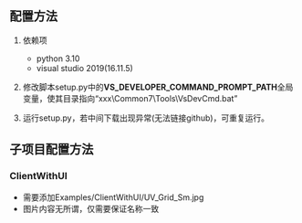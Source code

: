 ## 配置方法
1. 依赖项

    * python 3.10
    * visual studio 2019(16.11.5)

2. 修改脚本setup.py中的**VS_DEVELOPER_COMMAND_PROMPT_PATH**全局变量，使其目录指向“xxx\Common7\Tools\VsDevCmd.bat”

3. 运行setup.py，若中间下载出现异常(无法链接github)，可重复运行。

## 子项目配置方法

### ClientWithUI
* 需要添加Examples/ClientWithUI/UV_Grid_Sm.jpg
* 图片内容无所谓，仅需要保证名称一致